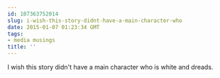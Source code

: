 ```yaml
---
id: 107363752014
slug: i-wish-this-story-didnt-have-a-main-character-who
date: 2015-01-07 01:23:34 GMT
tags:
- media musings
title: ''
---
```

I wish this story didn't have a main character who is white and dreads.